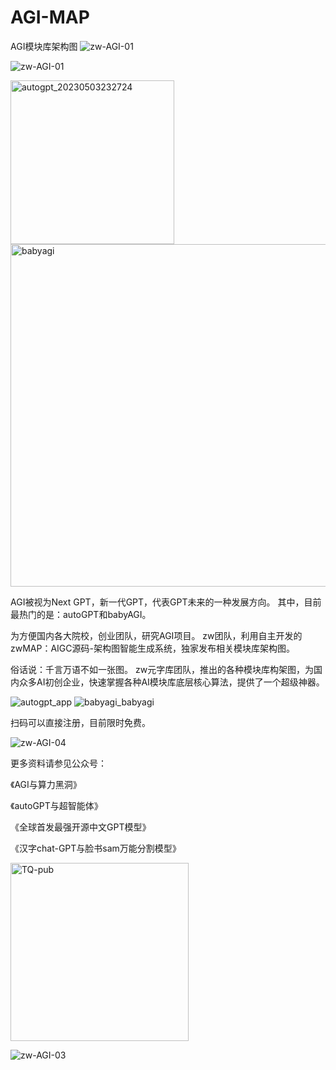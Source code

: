 # AGI-MAP
AGI模块库架构图
![zw-AGI-01](https://user-images.githubusercontent.com/11691791/236593039-03e88e7d-a51a-4f1c-b873-58a0812af696.PNG)

![zw-AGI-01](https://user-images.githubusercontent.com/11691791/236593198-d802de6d-f830-4a6e-9639-26f52abf86f3.PNG)

<img width="262" alt="autogpt_20230503232724" src="https://user-images.githubusercontent.com/11691791/236591404-11db1025-2bc8-46a4-a86e-32c867c10db1.png">
<img width="548" alt="babyagi" src="https://user-images.githubusercontent.com/11691791/236591407-891f5582-9fc5-423f-9be2-827216350a9e.png">

AGI被视为Next GPT，新一代GPT，代表GPT未来的一种发展方向。
其中，目前最热门的是：autoGPT和babyAGI。

为方便国内各大院校，创业团队，研究AGI项目。
zw团队，利用自主开发的zwMAP：AIGC源码-架构图智能生成系统，独家发布相关模块库架构图。

俗话说：千言万语不如一张图。
zw元字库团队，推出的各种模块库构架图，为国内众多AI初创企业，快速掌握各种AI模块库底层核心算法，提供了一个超级神器。

![autogpt_app](https://user-images.githubusercontent.com/11691791/236591588-3aaa6a6e-bbf5-42cd-84c3-a21f76e8f2a7.png)
![babyagi_babyagi](https://user-images.githubusercontent.com/11691791/236591602-629fc080-9620-4ad6-bbe8-f8467b4730d9.png)


扫码可以直接注册，目前限时免费。

![zw-AGI-04](https://user-images.githubusercontent.com/11691791/236592097-aa079dc9-835b-4486-b8a6-a0190aa7a215.PNG)

更多资料请参见公众号：

《AGI与算力黑洞》

《autoGPT与超智能体》

《全球首发最强开源中文GPT模型》

《汉字chat-GPT与脸书sam万能分割模型》


<img width="285" alt="TQ-pub" src="https://user-images.githubusercontent.com/11691791/236592776-eccfce20-c021-4143-abda-4bf61422408b.png">

![zw-AGI-03](https://user-images.githubusercontent.com/11691791/236592974-445bcc03-c5a2-4e25-b2e5-0fcb7fe48c8f.PNG)


